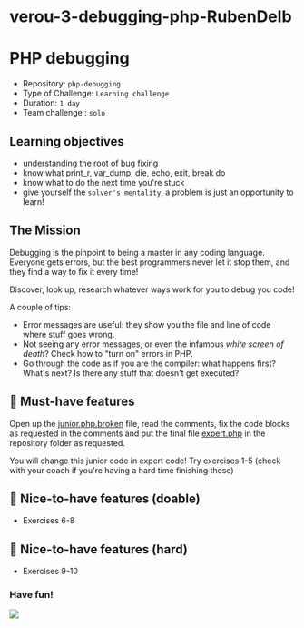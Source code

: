 # verou-3-debugging-php-RubenDelb

# PHP debugging

- Repository: `php-debugging`
- Type of Challenge: `Learning challenge`
- Duration: `1 day`
- Team challenge : `solo`

## Learning objectives
- understanding the root of bug fixing
- know what print_r, var_dump, die, echo, exit, break do
- know what to do the next time you're stuck
- give yourself the `solver's mentality`, a problem is just an opportunity to learn!

## The Mission
Debugging is the pinpoint to being a master in any coding language.  
Everyone gets errors, but the best programmers never let it stop them, and they find a way to fix it every time!

 Discover, look up, research whatever ways work for you to debug you code!

A couple of tips:
- Error messages are useful: they show you the file and line of code where stuff goes wrong.
- Not seeing any error messages, or even the infamous _white screen of death_? Check how to "turn on" errors in PHP.
- Go through the code as if you are the compiler: what happens first? What's next? Is there any stuff that doesn't get executed?

## 🌱 Must-have features
Open up the [junior.php.broken](resources/junior.php.broken) file, read the comments, fix the code blocks as requested in the comments
and put the final file [expert.php](resources/expert.php) in the repository folder as requested.

You will change this junior code in expert code!
Try exercises 1-5 (check with your coach if you're having a hard time finishing these)

## 🌼 Nice-to-have features (doable)

- Exercises 6-8

## 🌳 Nice-to-have features (hard)

- Exercises 9-10

### Have fun!

![](https://www.reactiongifs.us/wp-content/uploads/2017/12/giphy-1.gif)